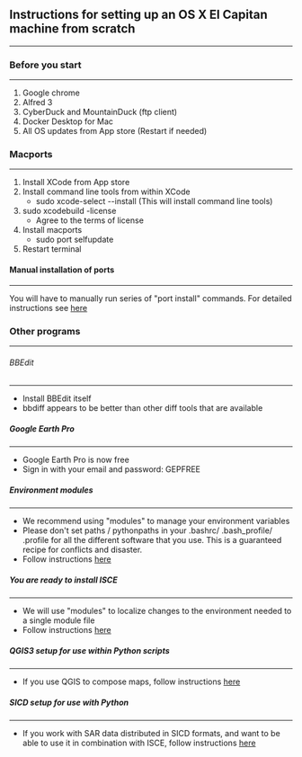 ## Instructions for setting up an OS X El Capitan machine from scratch
------------

### Before you start
----------
1. Google chrome
2. Alfred 3
3. CyberDuck and MountainDuck (ftp client)
4. Docker Desktop for Mac
5. All OS updates from App store (Restart if needed)


### Macports
---------

1. Install XCode from App store
2. Install command line tools from within XCode
   - sudo xcode-select --install   (This will install command line tools)
3. sudo xcodebuild -license
   - Agree to the terms of license
5. Install macports
   - sudo port selfupdate
6. Restart terminal

#### Manual installation of ports
----------

You will have to manually run series of "port install" commands.
For detailed instructions see [here](./macports.md)


### Other programs
------------

###### BBEdit
--------------------
- Install BBEdit itself
- bbdiff appears to be better than other diff tools that are available 

##### Google Earth Pro
----------------------
- Google Earth Pro is now free
- Sign in with your email and password: GEPFREE

##### Environment modules
--------------------------
- We recommend using "modules" to manage your environment variables
- Please don't set paths / pythonpaths in your .bashrc/ .bash_profile/ .profile for all the different software that you use. This is a guaranteed recipe for conflicts and disaster.
- Follow instructions [here](./modules.md)

##### You are ready to install ISCE
------------------------------------
- We will use "modules" to localize changes to the environment needed to a single module file
- Follow instructions [here](./isceSetup.md)

##### QGIS3 setup for use within Python scripts
------------------------------------
- If you use QGIS to compose maps, follow instructions [here](./qgis.md)

##### SICD setup for use with Python
------------------------------------
- If you work with SAR data distributed in SICD formats, and want to be able to use it in combination with ISCE, follow instructions [here](./sicdSetup.md)
